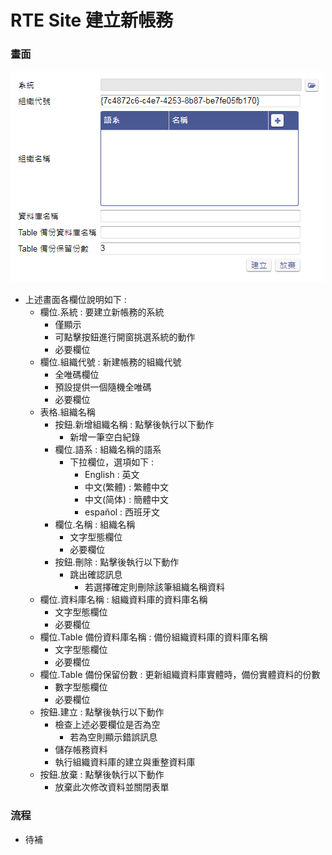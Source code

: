 # RTE Site 建立新帳務

### <div id="view">畫面</div>
![畫面]

* 上述畫面各欄位說明如下 :
  * 欄位.系統 : 要建立新帳務的系統
    * 僅顯示
    * 可點擊按鈕進行開窗挑選系統的動作
    * 必要欄位
  * 欄位.組織代號 : 新建帳務的組織代號
    * 全唯碼欄位
    * 預設提供一個隨機全唯碼
    * 必要欄位
  * 表格.組織名稱
    * 按鈕.新增組織名稱 : 點擊後執行以下動作
      * 新增一筆空白紀錄
    * 欄位.語系 : 組織名稱的語系
      * 下拉欄位，選項如下 :
        * English : 英文
        * 中文(繁體) : 繁體中文
        * 中文(简体) : 簡體中文
        * español : 西班牙文
    * 欄位.名稱 : 組織名稱
      * 文字型態欄位
      * 必要欄位
    * 按鈕.刪除 : 點擊後執行以下動作
      * 跳出確認訊息
        * 若選擇確定則刪除該筆組織名稱資料
  * 欄位.資料庫名稱 : 組織資料庫的資料庫名稱
    * 文字型態欄位
    * 必要欄位
  * 欄位.Table 備份資料庫名稱 : 備份組織資料庫的資料庫名稱
    * 文字型態欄位
    * 必要欄位
  * 欄位.Table 備份保留份數 : 更新組織資料庫實體時，備份實體資料的份數
    * 數字型態欄位
    * 必要欄位
  * 按鈕.建立 : 點擊後執行以下動作
    * 檢查上述必要欄位是否為空
      * 若為空則顯示錯誤訊息
    * 儲存帳務資料
    * 執行組織資料庫的建立與重整資料庫
  * 按鈕.放棄 : 點擊後執行以下動作
    * 放棄此次修改資料並關閉表單

### <div id="flow">流程</div>
* 待補

[畫面]:attachment/view.png "畫面"